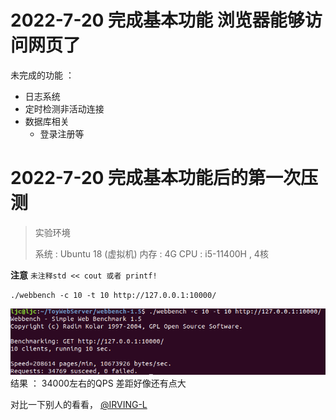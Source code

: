 # 2022-7-20 完成基本功能 浏览器能够访问网页了
未完成的功能 ：
- 日志系统
- 定时检测非活动连接
- 数据库相关
  - 登录注册等

# 2022-7-20 完成基本功能后的第一次压测
>实验环境
> 
> 系统 : Ubuntu 18 (虚拟机)
> 内存 : 4G
> CPU : i5-11400H , 4核
 
**注意** `未注释std << cout 或者 printf!` 

~~~shell
./webbench -c 10 -t 10 http://127.0.0.1:10000/
~~~

![img.png](img.png)
结果 ： 34000左右的QPS 差距好像还有点大

对比一下别人的看看，
[@IRVING-L](https://gitee.com/ljunsang/tiny-http-server)
